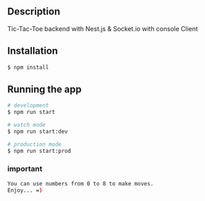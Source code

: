 ## Description

Tic-Tac-Toe backend with Nest.js & Socket.io
with console Client

## Installation

```bash
$ npm install
```

## Running the app

```bash
# development
$ npm run start

# watch mode
$ npm run start:dev

# production mode
$ npm run start:prod
```

### important

```bash
You can use numbers from 0 to 8 to make moves.
Enjoy... =)
```
